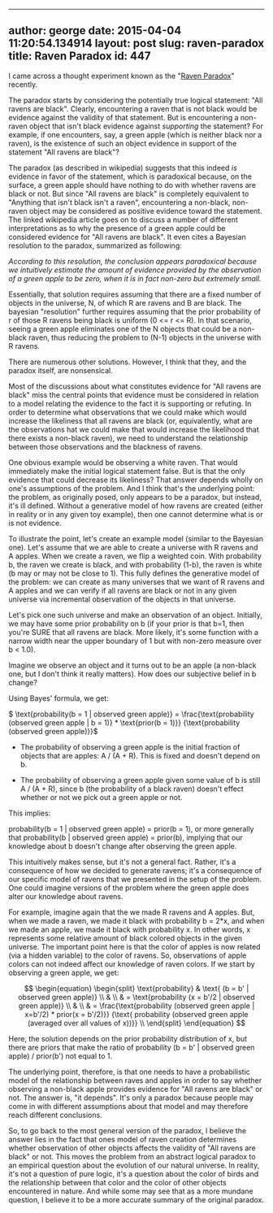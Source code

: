 
---
author: george
date: 2015-04-04 11:20:54.134914
layout: post
slug: raven-paradox
title: Raven Paradox
id: 447
---


I came across a thought experiment known as the "<a href=http://en.wikipedia.org/wiki/Raven_paradox>Raven Paradox</a>" recently.

The paradox starts by considering the potentially true logical statement: "All ravens are black".  Clearly, encountering a raven that is not black would be evidence against the validity of that statement.  But is encountering a non-raven object that isn't black evidence against *supporting* the statement?  For example, if one encounters, say, a green apple (which is neither black nor a raven), is the existence of such an object evidence in support of the statement "All ravens are black"?

The paradox (as described in wikipedia) suggests that this indeed *is* evidence in favor of the statement, which is paradoxical because, on the surface, a green apple should have nothing to do with whether ravens are black or not.  But since "All ravens are black" is completely equivalent to "Anything that isn't black isn't a raven", encountering a non-black, non-raven object may be considered as positive evidence toward the statement.  The linked wikipedia article goes on to discuss a number of different interpretations as to why the presence of a green apple could be considered evidence for "All ravens are black".  It even cites a Bayesian resolution to the paradox, summarized as following:

*According to this resolution, the conclusion appears paradoxical because we intuitively estimate the amount of evidence provided by the observation of a green apple to be zero, when it is in fact non-zero but extremely small.*

Essentially, that solution requires assuming that there are a fixed number of objects in the universe, N, of which R are ravens and B are black. The bayesian "resolution" further requires assuming that the prior probability of r of those R ravens being black is uniform (0 <= r <= R).  In that scenario, seeing a green apple eliminates one of the N objects that could be a non-black raven, thus reducing the problem to (N-1) objects in the universe with R ravens.

There are numerous other solutions.  However, I think that they, and the paradox itself, are nonsensical.  

Most of the discussions about what constitutes evidence for "All ravens are black" miss the central points that evidence must be considered in relation to a model relating the evidence to the fact it is supporting or refuting. In order to determine what observations that we could make which would increase the likeliness that all ravens are black (or, equivalently, what are the observations hat we could make that would increase the likelihood that there exists a non-black raven), we need to understand the relationship between those observations and the blackness of ravens.  

One obvious example would be observing a white raven.  That would immediately make the initial logical statement false.  But is that the only evidence that could decrease its likeliness?  That answer depends wholly on one's assumptions of the problem.  And I think that's the underlying point: the problem, as originally posed, only appears to be a paradox, but instead, it's ill defined.  Without a generative model of how ravens are created (either in reality or in any given toy example), then one cannot determine what is or is not evidence.

To illustrate the point, let's create an example model (similar to the Bayesian one).  Let's assume that we are able to create a universe with R ravens and A apples.  When we create a raven, we flip a weighted coin.  With probability b, the raven we create is black, and with probability (1-b), the raven is white (b may or may not be close to 1).  This fully defines the generative model of the problem: we can create as many universes that we want of R ravens and A apples and we can verify if all ravens are black or not in any given universe via incremental observation of the objects in that universe.

Let's pick one such universe and make an observation of an object.  Initially, we may have some prior probability on b (if your prior is that b=1, then you're SURE that all ravens are black.  More likely, it's some function with a narrow width near the upper boundary of 1 but with non-zero measure over b < 1.0).  

Imagine we observe an object and it turns out to be an apple (a non-black one, but I don't think it really matters).  How does our subjective belief in b change?

Using Bayes' formula, we get:

$ \text{probability(b = 1 | observed green apple)} = \frac{\text{probability (observed green apple | b = 1)} * \text{prior(b = 1)}} {\text{probability (observed green apple)}}$


- The probability of observing a green apple is the initial fraction of objects that are apples: A / (A + R).  This is fixed and doesn't depend on b.

- The probability of observing a green apple given some value of b is still A / (A + R), since b (the probability of a black raven) doesn't effect whether or not we pick out a green apple or not.

This implies: 

probability(b = 1 | observed green apple) = prior(b = 1), or more generally that 
probability(b | observed green apple) = prior(b), implying that our knowledge about b doesn't change after observing the green apple.

This intuitively makes sense, but it's not a general fact.  Rather, it's a consequence of how we decided to generate ravens; it's a consequence of our specific model of ravens that we presented in the setup of the problem.  One could imagine versions of the problem where the green apple does alter our knowledge about ravens.  


For example, imagine again that the we made R ravens and A apples.  But, when we made a raven, we made it black with probability b = 2*x, and when we made an apple, we made it black with probability x.  In other words, x represents some relative amount of black colored objects in the given universe.  The important point here is that the color of apples is now related (via a hidden variable) to the color of ravens.  So, observations of apple colors can not indeed affect our knowledge of raven colors.  If we start by observing a green apple, we get:

$$
\begin{equation}
\begin{split} 
\text{probability} & \text{ (b = b' | observed green apple)} \\ 
& \\
& = \text{probability (x = b'/2 | observed green apple)}  \\
& \\
& = \frac{\text{probability (observed green apple | x=b'/2) * prior(x = b'/2)}} {\text{ probability (observed green apple (averaged over all values of x))}} \\ 
\end{split}  
\end{equation} 
$$


Here, the solution depends on the prior probability distribution of x, but there are priors that make the ratio of probability (b = b' | observed green apple) / prior(b') not equal to 1.

The underlying point, therefore, is that one needs to have a probabilistic model of the relationship between raves and apples in order to say whether observing a non-black apple provides evidence for "All ravens are black" or not.  The answer is, "it depends".  It's only a paradox because people may come in with different assumptions about that model and may therefore reach different conclusions.

So, to go back to the most general version of the paradox, I believe the answer lies in the fact that ones model of raven creation determines whether observation of other objects affects the validity of "All ravens are black" or not.  This moves the problem from an abstract logical paradox to an empirical question about the evolution of our natural universe.  In reality, it's not a question of pure logic, it's a question about the color of birds and the relationship between that color and the color of other objects encountered in nature.  And while some may see that as a more mundane question, I believe it to be a more accurate summary of the original paradox. 